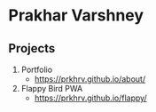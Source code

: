 # Prakhar Varshney

## **Projects**
1. Portfolio
    * https://prkhrv.github.io/about/
2. Flappy Bird PWA    
    * https://prkhrv.github.io/flappy/    
